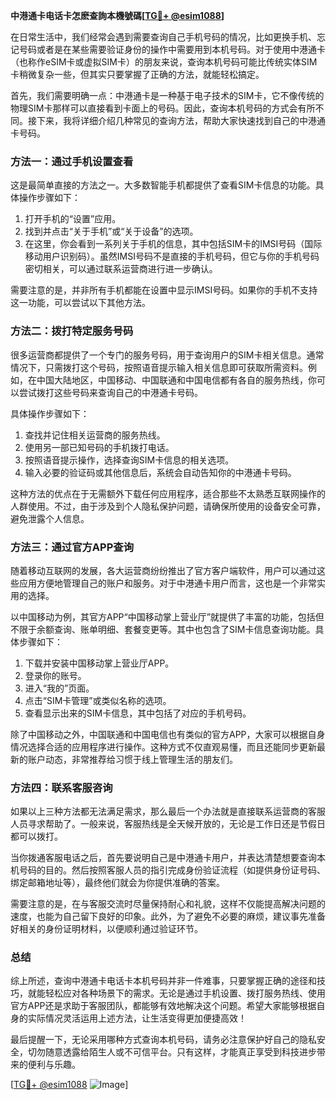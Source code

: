 **中港通卡电话卡怎麽查詢本機號碼[[TG💪+ @esim1088](https://t.me/s/esim1088)]**

在日常生活中，我们经常会遇到需要查询自己手机号码的情况，比如更换手机、忘记号码或者是在某些需要验证身份的操作中需要用到本机号码。对于使用中港通卡（也称作eSIM卡或虚拟SIM卡）的朋友来说，查询本机号码可能比传统实体SIM卡稍微复杂一些，但其实只要掌握了正确的方法，就能轻松搞定。

首先，我们需要明确一点：中港通卡是一种基于电子技术的SIM卡，它不像传统的物理SIM卡那样可以直接看到卡面上的号码。因此，查询本机号码的方式会有所不同。接下来，我将详细介绍几种常见的查询方法，帮助大家快速找到自己的中港通卡号码。

### 方法一：通过手机设置查看

这是最简单直接的方法之一。大多数智能手机都提供了查看SIM卡信息的功能。具体操作步骤如下：

1. 打开手机的“设置”应用。
2. 找到并点击“关于手机”或“关于设备”的选项。
3. 在这里，你会看到一系列关于手机的信息，其中包括SIM卡的IMSI号码（国际移动用户识别码）。虽然IMSI号码不是直接的手机号码，但它与你的手机号码密切相关，可以通过联系运营商进行进一步确认。

需要注意的是，并非所有手机都能在设置中显示IMSI号码。如果你的手机不支持这一功能，可以尝试以下其他方法。

### 方法二：拨打特定服务号码

很多运营商都提供了一个专门的服务号码，用于查询用户的SIM卡相关信息。通常情况下，只需拨打这个号码，按照语音提示输入相关信息即可获取所需资料。例如，在中国大陆地区，中国移动、中国联通和中国电信都有各自的服务热线，你可以尝试拨打这些号码来查询自己的中港通卡号码。

具体操作步骤如下：
1. 查找并记住相关运营商的服务热线。
2. 使用另一部已知号码的手机拨打电话。
3. 按照语音提示操作，选择查询SIM卡信息的相关选项。
4. 输入必要的验证码或其他信息后，系统会自动告知你的中港通卡号码。

这种方法的优点在于无需额外下载任何应用程序，适合那些不太熟悉互联网操作的人群使用。不过，由于涉及到个人隐私保护问题，请确保所使用的设备安全可靠，避免泄露个人信息。

### 方法三：通过官方APP查询

随着移动互联网的发展，各大运营商纷纷推出了官方客户端软件，用户可以通过这些应用方便地管理自己的账户和服务。对于中港通卡用户而言，这也是一个非常实用的选择。

以中国移动为例，其官方APP“中国移动掌上营业厅”就提供了丰富的功能，包括但不限于余额查询、账单明细、套餐变更等。其中也包含了SIM卡信息查询功能。具体步骤如下：

1. 下载并安装中国移动掌上营业厅APP。
2. 登录你的账号。
3. 进入“我的”页面。
4. 点击“SIM卡管理”或类似名称的选项。
5. 查看显示出来的SIM卡信息，其中包括了对应的手机号码。

除了中国移动之外，中国联通和中国电信也有类似的官方APP，大家可以根据自身情况选择合适的应用程序进行操作。这种方式不仅直观易懂，而且还能同步更新最新的账户动态，非常推荐给习惯于线上管理生活的朋友们。

### 方法四：联系客服咨询

如果以上三种方法都无法满足需求，那么最后一个办法就是直接联系运营商的客服人员寻求帮助了。一般来说，客服热线是全天候开放的，无论是工作日还是节假日都可以拨打。

当你拨通客服电话之后，首先要说明自己是中港通卡用户，并表达清楚想要查询本机号码的目的。然后按照客服人员的指引完成身份验证流程（如提供身份证号码、绑定邮箱地址等），最终他们就会为你提供准确的答案。

需要注意的是，在与客服交流时尽量保持耐心和礼貌，这样不仅能提高解决问题的速度，也能为自己留下良好的印象。此外，为了避免不必要的麻烦，建议事先准备好相关的身份证明材料，以便顺利通过验证环节。

### 总结

综上所述，查询中港通卡电话卡本机号码并非一件难事，只要掌握正确的途径和技巧，就能轻松应对各种场景下的需求。无论是通过手机设置、拨打服务热线、使用官方APP还是求助于客服团队，都能够有效地解决这个问题。希望大家能够根据自身的实际情况灵活运用上述方法，让生活变得更加便捷高效！

最后提醒一下，无论采用哪种方式查询本机号码，请务必注意保护好自己的隐私安全，切勿随意透露给陌生人或不可信平台。只有这样，才能真正享受到科技进步带来的便利与乐趣。

[[TG💪+ @esim1088](https://t.me/s/esim1088) ![Image](https://i.postimg.cc/4NQfJmqS/Snipaste-2025-05-13-00-14-12.png)]